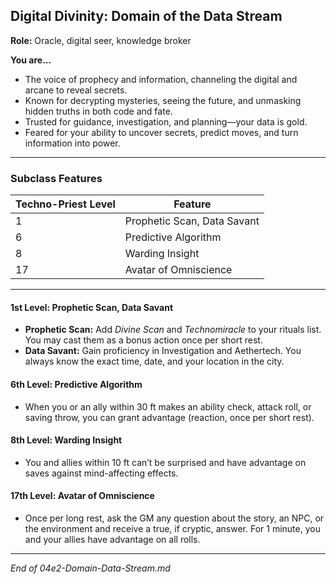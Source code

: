 ## Digital Divinity: Domain of the Data Stream

**Role:** Oracle, digital seer, knowledge broker

**You are...**

- The voice of prophecy and information, channeling the digital and arcane to reveal secrets.
- Known for decrypting mysteries, seeing the future, and unmasking hidden truths in both code and fate.
- Trusted for guidance, investigation, and planning—your data is gold.
- Feared for your ability to uncover secrets, predict moves, and turn information into power.

---

### Subclass Features

|Techno-Priest Level|Feature|
|---|---|
|1|Prophetic Scan, Data Savant|
|6|Predictive Algorithm|
|8|Warding Insight|
|17|Avatar of Omniscience|

---

#### 1st Level: Prophetic Scan, Data Savant

- **Prophetic Scan:** Add _Divine Scan_ and _Technomiracle_ to your rituals list. You may cast them as a bonus action once per short rest.
- **Data Savant:** Gain proficiency in Investigation and Aethertech. You always know the exact time, date, and your location in the city.

#### 6th Level: Predictive Algorithm

- When you or an ally within 30 ft makes an ability check, attack roll, or saving throw, you can grant advantage (reaction, once per short rest).

#### 8th Level: Warding Insight

- You and allies within 10 ft can’t be surprised and have advantage on saves against mind-affecting effects.

#### 17th Level: Avatar of Omniscience

- Once per long rest, ask the GM any question about the story, an NPC, or the environment and receive a true, if cryptic, answer. For 1 minute, you and your allies have advantage on all rolls.

---

_End of 04e2-Domain-Data-Stream.md_